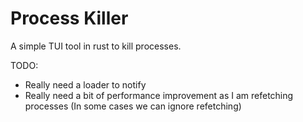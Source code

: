# Process Killer

A simple TUI tool in rust to kill processes.

TODO:
- Really need a loader to notify
- Really need a bit of performance improvement as I am refetching processes (In some cases we can ignore refetching)
